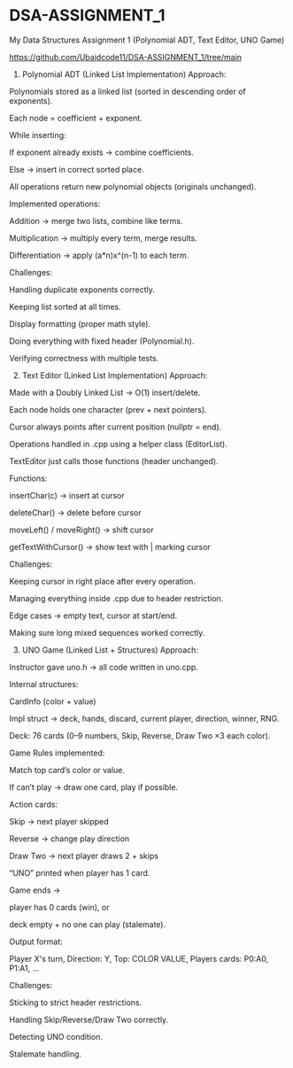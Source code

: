 # DSA-ASSIGNMENT_1
My Data Structures Assignment 1 (Polynomial ADT, Text Editor, UNO Game)

https://github.com/Ubaidcode11/DSA-ASSIGNMENT_1/tree/main

1. Polynomial ADT (Linked List Implementation)
 Approach:

Polynomials stored as a linked list (sorted in descending order of exponents).

Each node = coefficient + exponent.

While inserting:

If exponent already exists → combine coefficients.

Else -> insert in correct sorted place.

All operations return new polynomial objects (originals unchanged).

Implemented operations:

Addition -> merge two lists, combine like terms.

Multiplication -> multiply every term, merge results.

Differentiation -> apply (a*n)x^(n-1) to each term.

Challenges:

Handling duplicate exponents correctly.

Keeping list sorted at all times.

Display formatting (proper math style).

Doing everything with fixed header (Polynomial.h).

Verifying correctness with multiple tests.

2. Text Editor (Linked List Implementation)
 Approach:

Made with a Doubly Linked List -> O(1) insert/delete.

Each node holds one character (prev + next pointers).

Cursor always points after current position (nullptr = end).

Operations handled in .cpp using a helper class (EditorList).

TextEditor just calls those functions (header unchanged).

Functions:

insertChar(c) -> insert at cursor

deleteChar() -> delete before cursor

moveLeft() / moveRight() -> shift cursor

getTextWithCursor() -> show text with | marking cursor

 Challenges:

Keeping cursor in right place after every operation.

Managing everything inside .cpp due to header restriction.

Edge cases → empty text, cursor at start/end.

Making sure long mixed sequences worked correctly.

3. UNO Game (Linked List + Structures)
 Approach:

Instructor gave uno.h -> all code written in uno.cpp.

Internal structures:

CardInfo (color + value)

Impl struct -> deck, hands, discard, current player, direction, winner, RNG.

Deck: 76 cards (0–9 numbers, Skip, Reverse, Draw Two ×3 each color).

Game Rules implemented:

Match top card’s color or value.

If can’t play -> draw one card, play if possible.

Action cards:

Skip -> next player skipped

Reverse -> change play direction

Draw Two -> next player draws 2 + skips

“UNO” printed when player has 1 card.

Game ends ->

player has 0 cards (win), or

deck empty + no one can play (stalemate).

Output format:

Player X's turn, Direction: Y, Top: COLOR VALUE, Players cards: P0:A0, P1:A1, ...

 Challenges:

Sticking to strict header restrictions.

Handling Skip/Reverse/Draw Two correctly.

Detecting UNO condition.

Stalemate handling.

